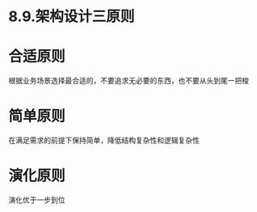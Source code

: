 # 8.9.架构设计三原则

# 合适原则
根据业务场景选择最合适的，不要追求无必要的东西，也不要从头到尾一把梭

# 简单原则
在满足需求的前提下保持简单，降低结构复杂性和逻辑复杂性

# 演化原则
演化优于一步到位

